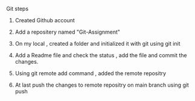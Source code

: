 Git steps

1. Created Github account

2. Add a repositery named "Git-Assignment"

3. On my local , created a folder and initialized it with git using git init

4. Add a Readme file and check the status , add the file and commit the changes.

5. Using git remote add command , added the remote repositry

6. At last push the changes to remote repositry on main branch using git push 
